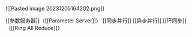 ![[Pasted image 20231205164202.png]]


[[参数服务器]]（[[Parameter Server]]）
[[同步并行]]
[[异步并行]]
[[环同步]]（[[Ring All Reduce]]）




